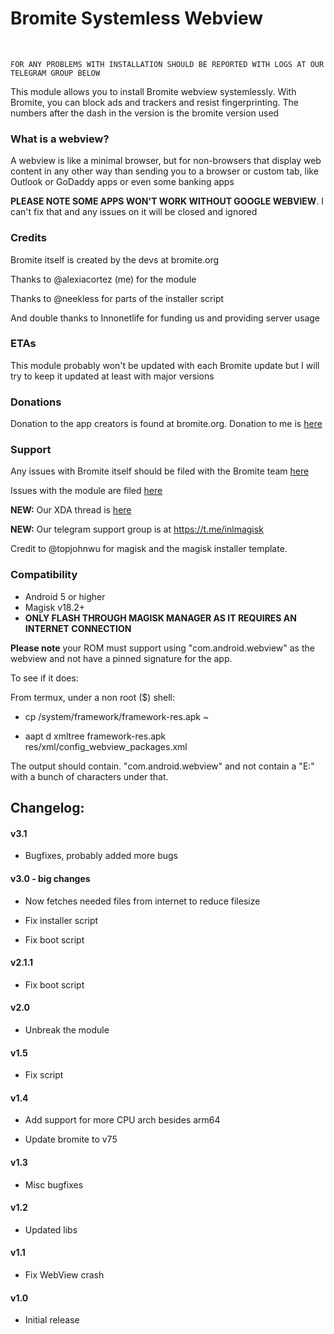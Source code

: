 <h1>Bromite Systemless Webview</h1>
<br>
	
	FOR ANY PROBLEMS WITH INSTALLATION SHOULD BE REPORTED WITH LOGS AT OUR TELEGRAM GROUP BELOW
	
This module allows you to install Bromite webview systemlessly. With Bromite, you can block ads and trackers and resist fingerprinting. The numbers after the dash in the version is the bromite version used

<h3>What is a webview?</h3>

A webview is like a minimal browser, but for non-browsers that display web content in any other way than sending you to a browser or custom tab, like Outlook or GoDaddy apps or even some banking apps

**PLEASE NOTE SOME APPS WON'T WORK WITHOUT GOOGLE WEBVIEW**. I can't fix that and any issues on it will be closed and ignored

<h3>Credits</h3>

Bromite itself is created by the devs at bromite.org

Thanks to @alexiacortez (me) for the module

Thanks to @neekless for parts of the installer script

And double thanks to Innonetlife for funding us and providing server usage

<h3> ETAs</h3>

This module probably won't be updated with each Bromite update but I will try to keep it updated at least with major versions

<h3> Donations </h3>

Donation to the app creators is found at bromite.org. Donation to me is [here](https://paypal.me/innonetlife)

<h3> Support </h3>

Any issues with Bromite itself should be filed with the Bromite team [here](https://github.com/bromite/bromite/issues)

Issues with the module are filed [here](https://github.com/alexa-v2/magisk-module-installer/issues)

**NEW:** Our XDA thread is [here](https://forum.xda-developers.com/android/software/bromite-magisk-module-t3936964)

**NEW:** Our telegram support group is at https://t.me/inlmagisk

Credit to @topjohnwu for magisk and the magisk installer template.

<h3>Compatibility</h3>

- Android 5 or higher
- Magisk v18.2+
- **ONLY FLASH THROUGH MAGISK MANAGER AS IT REQUIRES AN INTERNET CONNECTION**

**Please note** your ROM must support using "com.android.webview" as the webview and not have a pinned signature for the app.

To see if it does:

From termux, under a non root ($) shell:

- cp /system/framework/framework-res.apk ~

- aapt d xmltree framework-res.apk res/xml/config_webview_packages.xml

The output should contain. "com.android.webview" and not contain a "E:" with a bunch of characters under that.

<h2>Changelog:</h2>

<h4>v3.1</h4>

- Bugfixes, probably added more bugs

<h4>v3.0 - big changes</h4>

- Now fetches needed files from internet to reduce filesize

- Fix installer script

- Fix boot script 

<h4>v2.1.1</h4>

- Fix boot script

<h4>v2.0</h4>

- Unbreak the module

<h4>v1.5</h4>

- Fix script

<h4>v1.4</h4>

- Add support for more CPU arch besides arm64

- Update bromite to v75

<h4>v1.3</h4>

- Misc bugfixes

<h4>v1.2</h4>

- Updated libs

<h4>v1.1</h4>

- Fix WebView crash

<h4>v1.0</h4>

- Initial release
